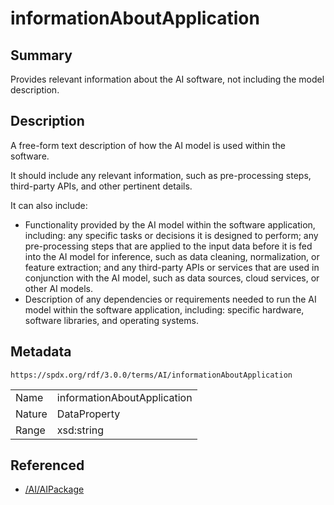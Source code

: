 <!-- Automatically generated by spec-parser v2.3.0 on 2024-07-29T18:25:30.305944+00:00 -->
<!-- SPDX-License-Identifier: Community-Spec-1.0 -->

# informationAboutApplication

## Summary

Provides relevant information about the AI software, not including the model
description.


## Description

A free-form text description of how the AI model is used within the software.

It should include any relevant information, such as pre-processing steps,
third-party APIs, and other pertinent details.

It can also include:

- Functionality provided by the AI model within the software application,
  including: any specific tasks or decisions it is designed to perform;
  any pre-processing steps that are applied to the input data before it is
  fed into the AI model for inference, such as data cleaning, normalization,
  or feature extraction;
  and any third-party APIs or services that are used in conjunction with
  the AI model, such as data sources, cloud services, or other AI models.
- Description of any dependencies or requirements needed to run the AI model
  within the software application, including: specific hardware,
  software libraries, and operating systems.


## Metadata

`https://spdx.org/rdf/3.0.0/terms/AI/informationAboutApplication`


| | |
|---|---|
| Name | informationAboutApplication |
| Nature | DataProperty |
| Range | xsd:string |




## Referenced

- [/AI/AIPackage](../../AI/Classes/AIPackage.md)

